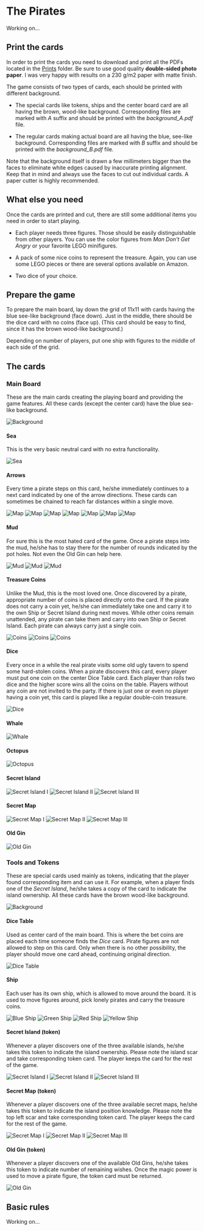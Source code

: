 # The Pirates

Working on...

## Print the cards

In order to print the cards you need to download and print all the PDFs located in the [Prints](https://github.com/xxao/Pirates/tree/master/Prints) folder. Be sure to use good quality **double-sided photo paper**. I was very happy with results on a 230 g/m2 paper with matte finish.

The game consists of two types of cards, each should be printed with different background.

- The special cards like tokens, ships and the center board card are all having the brown, wood-like background. Corresponding files are marked with _A_ suffix and should be printed with the _background_A.pdf_ file.

- The regular cards making actual board are all having the blue, see-like background. Corresponding files are marked with _B_ suffix and should be printed with the _background_B.pdf_ file.

Note that the background itself is drawn a few millimeters bigger than the faces to eliminate white edges caused by inaccurate printing alignment. Keep that in mind and always use the faces to cut out individual cards. A paper cutter is highly recommended.

## What else you need

Once the cards are printed and cut, there are still some additional items you need in order to start playing.

- Each player needs three figures. Those should be easily distinguishable from other players. You can use the color figures from _Man Don't Get Angry_ or your favorite LEGO minifigures.

- A pack of some nice coins to represent the treasure. Again, you can use some LEGO pieces or there are several options available on Amazon.

- Two dice of your choice.

## Prepare the game

To prepare the main board, lay down the grid of 11x11 with cards having the blue see-like background (face down). Just in the middle, there should be the dice card with no coins (face up). (This card should be easy to find, since it has the brown wood-like background.) 

Depending on number of players, put one ship with figures to the middle of each side of the grid.

## The cards

### Main Board
These are the main cards creating the playing board and providing the game features. All these cards (except the center card) have the blue sea-like background.

![Background][bgr_sea]

#### Sea
This is the very basic neutral card with no extra functionality.

![Sea][sea]

#### Arrows
Every time a pirate steps on this card, he/she immediately continues to a next card indicated by one of the arrow directions. These cards can sometimes be chained to reach far distances within a single move.

![Map][map_1_0]
![Map][map_1_4]
![Map][map_2_0]
![Map][map_2_2]
![Map][map_4_0]
![Map][map_4_1]
![Map][map_8]

#### Mud
For sure this is the most hated card of the game. Once a pirate steps into the mud, he/she has to stay there for the number of rounds indicated by the pot holes. Not even the Old Gin can help here.

![Mud][mud_2]
![Mud][mud_3]
![Mud][mud_4]

#### Treasure Coins
Unlike the Mud, this is the most loved one. Once discovered by a pirate, appropriate number of coins is placed directly onto the card. If the pirate does not carry a coin yet, he/she can immediately take one and carry it to the own Ship or Secret Island during next moves. While other coins remain unattended, any pirate can take them and carry into own Ship or Secret Island. Each pirate can always carry just a single coin.

![Coins][coins_2]
![Coins][coins_3]
![Coins][coins_4]

#### Dice
Every once in a while the real pirate visits some old ugly tavern to spend some hard-stolen coins. When a pirate discovers this card, every player must put one coin on the center Dice Table card. Each player than rolls two dice and the higher score wins all the coins on the table. Players without any coin are not invited to the party. If there is just one or even no player having a coin yet, this card is played like a regular double-coin treasure.

![Dice][dice]

#### Whale

![Whale][whale]

#### Octopus

![Octopus][octopus]

#### Secret Island

![Secret Island I][secret_island_i] 
![Secret Island II][secret_island_ii]
![Secret Island III][secret_island_iii]

#### Secret Map

![Secret Map I][secret_map_i] 
![Secret Map II][secret_map_ii]
![Secret Map III][secret_map_iii]

#### Old Gin

![Old Gin][old_gin]


### Tools and Tokens
 These are special cards used mainly as tokens, indicating that the player found corresponding item and can use it. For example, when a player finds one of the _Secret Island_, he/she takes a copy of the card to indicate the island ownership. All these cards have the brown wood-like background.

![Background][bgr_table]

#### Dice Table
Used as center card of the main board. This is where the bet coins are placed each time someone finds the _Dice_ card. Pirate figures are not allowed to step on this card. Only when there is no other possibility, the player should move one card ahead, continuing original direction. 

![Dice Table][dice_table]

#### Ship
Each user has its own ship, which is allowed to move around the board. It is used to move figures around, pick lonely pirates and carry the treasure coins.

![Blue Ship][ship_blue]
![Green Ship][ship_green]
![Red Ship][ship_red]
![Yellow Ship][ship_yellow]

#### Secret Island (token)
Whenever a player discovers one of the three available islands, he/she takes this token to indicate the island ownership. Please note the island scar and take corresponding token card. The player keeps the card for the rest of the game.

![Secret Island I][secret_island_i] 
![Secret Island II][secret_island_ii]
![Secret Island III][secret_island_iii]

#### Secret Map (token)
Whenever a player discovers one of the three available secret maps, he/she takes this token to indicate the island position knowledge. Please note the top left scar and take corresponding token card. The player keeps the card for the rest of the game.

![Secret Map I][secret_map_i] 
![Secret Map II][secret_map_ii]
![Secret Map III][secret_map_iii]

#### Old Gin (token)
Whenever a player discovers one of the available Old Gins, he/she takes this token to indicate number of remaining wishes. Once the magic power is used to move a pirate figure, the token card must be returned.

![Old Gin][old_gin]

## Basic rules

Working on...

[bgr_sea]: https://raw.githubusercontent.com/xxao/pirates/master/Images/Back.png "Dice Table"
[bgr_table]: https://raw.githubusercontent.com/xxao/pirates/master/Images/Table.png "Dice Table"

[sea]: https://raw.githubusercontent.com/xxao/pirates/master/Images/Sea.png "Sea"
[map_1_0]: https://raw.githubusercontent.com/xxao/pirates/master/Images/Map_1_0.png "Map 1"
[map_1_4]: https://raw.githubusercontent.com/xxao/pirates/master/Images/Map_1_4.png "Map 1"
[map_2_0]: https://raw.githubusercontent.com/xxao/pirates/master/Images/Map_2_0.png "Map 2"
[map_2_2]: https://raw.githubusercontent.com/xxao/pirates/master/Images/Map_2_2.png "Map 2"
[map_4_0]: https://raw.githubusercontent.com/xxao/pirates/master/Images/Map_4_0.png "Map 4"
[map_4_1]: https://raw.githubusercontent.com/xxao/pirates/master/Images/Map_4_1.png "Map 4"
[map_8]: https://raw.githubusercontent.com/xxao/pirates/master/Images/Map_8.png "Map 8"
[mud_2]: https://raw.githubusercontent.com/xxao/pirates/master/Images/Mud_2.png "Mud 2"
[mud_3]: https://raw.githubusercontent.com/xxao/pirates/master/Images/Mud_3.png "Mud 3"
[mud_4]: https://raw.githubusercontent.com/xxao/pirates/master/Images/Mud_4.png "Mud 4"
[coins_2]: https://raw.githubusercontent.com/xxao/pirates/master/Images/Coins_2.png "Coins 2"
[coins_3]: https://raw.githubusercontent.com/xxao/pirates/master/Images/Coins_3.png "Coins 3"
[coins_4]: https://raw.githubusercontent.com/xxao/pirates/master/Images/Coins_4.png "Coins 4"
[dice]: https://raw.githubusercontent.com/xxao/pirates/master/Images/Dice.png "Dice"
[whale]: https://raw.githubusercontent.com/xxao/pirates/master/Images/Whale.png "Whale"
[octopus]: https://raw.githubusercontent.com/xxao/pirates/master/Images/Octopus.png "Octopus"

[secret_island_i]: https://raw.githubusercontent.com/xxao/pirates/master/Images/Secret_Island_I.png "Secret Island I"
[secret_island_ii]: https://raw.githubusercontent.com/xxao/pirates/master/Images/Secret_Island_II.png "Secret Island II"
[secret_island_iii]: https://raw.githubusercontent.com/xxao/pirates/master/Images/Secret_Island_III.png "Secret Island III"
[secret_map_i]: https://raw.githubusercontent.com/xxao/pirates/master/Images/Island_Map_I.png "Secret Map I"
[secret_map_ii]: https://raw.githubusercontent.com/xxao/pirates/master/Images/Island_Map_III.png "Secret Map II"
[secret_map_iii]: https://raw.githubusercontent.com/xxao/pirates/master/Images/Island_Map_III.png "Secret Map III"
[old_gin]: https://raw.githubusercontent.com/xxao/pirates/master/Images/Gin.png "Old Gin"

[dice_table]: https://raw.githubusercontent.com/xxao/pirates/master/Images/Dice_Table.png "Dice Table"
[ship_blue]: https://raw.githubusercontent.com/xxao/pirates/master/Images/Ship_Blue.png "Blue Ship"
[ship_green]: https://raw.githubusercontent.com/xxao/pirates/master/Images/Ship_Green.png "Green Ship"
[ship_red]: https://raw.githubusercontent.com/xxao/pirates/master/Images/Ship_Red.png "Red Ship"
[ship_yellow]: https://raw.githubusercontent.com/xxao/pirates/master/Images/Ship_Yellow.png "Yellow Ship"
